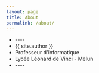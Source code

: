 ```yaml
---
layout: page
title: About
permalink: /about/
---
```



<ul class="contact-list">
  <li>----</li>
  <li>{{ site.author }}</li>
  <li>Professeur d'informatique</li>
  <li>Lycée Léonard de Vinci - Melun</li>
  <li>----</li>
</ul>
